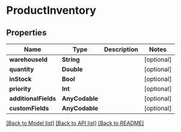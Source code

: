 # ProductInventory

## Properties
Name | Type | Description | Notes
------------ | ------------- | ------------- | -------------
**warehouseId** | **String** |  | [optional] 
**quantity** | **Double** |  | [optional] 
**inStock** | **Bool** |  | [optional] 
**priority** | **Int** |  | [optional] 
**additionalFields** | **AnyCodable** |  | [optional] 
**customFields** | **AnyCodable** |  | [optional] 

[[Back to Model list]](../README.md#documentation-for-models) [[Back to API list]](../README.md#documentation-for-api-endpoints) [[Back to README]](../README.md)


